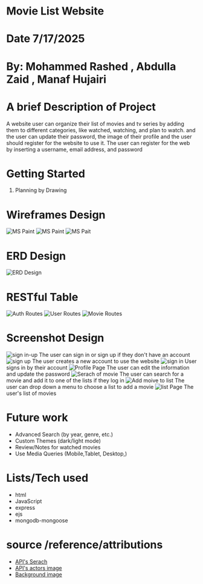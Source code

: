 # Movie List Website
# Date 7/17/2025
# By: Mohammed Rashed , Abdulla Zaid , Manaf  Hujairi
# A brief Description of Project
A website user can organize their list of movies and tv series by adding them to different categories, like watched, watching, and plan to watch. and the user can update their password, the image of their profile and the user should register for the website to use it. The user can register for the web by inserting a username, email address, and password


# Getting Started

1. Planning by Drawing 


# Wireframes Design
![MS Paint](images/signup-page.png)
![MS Paint](images/movie-list-page.png)
![MS Pait](images/edit-show.png)
# ERD Design
![ERD Design](images/ERD.jpg)
# RESTful Table
![Auth Routes](images/AR.jpg)
![User Routes](images/UR.jpg)
![Movie Routes](images/MR.jpg)


# Screenshot Design
![sign in-up](images/sign-in-up.png)
The user can sign in or sign up if they don't have an account 
![sign up](images/sign-up.png)
The user creates a new account to use the website
![sign in](images/sign-in.png)
User signs in by their account 
![Profile Page](images/profile%20page.png)
The user can edit the information and update the password
![Serach of movie ](images/search%20of%20movie.png)
The user can search for a movie and add it to one of the lists if they log in
![Add moive to list](images//add%20moive%20to%20list.png)
The user can drop down a menu to choose a list to add a movie
![list Page](images/list%20page.png)
The user's list of movies

# Future work
- Advanced Search (by year, genre, etc.)
- Custom Themes (dark/light mode)
- Review/Notes for watched movies
- Use Media Queries (Mobile,Tablet, Desktop,)

# Lists/Tech used

- html
- JavaScript
- express
- ejs
- mongodb-mongoose

# source /reference/attributions
- [API's Serach](https://www.omdbapi.com)
- [API's actors image](https://en.wikipedia.org/api/)
- [Background image](https://ph-files.imgix.net/ef79fb5e-2dcf-42c5-8e73-238facd68376.png?auto=compress&codec=mozjpeg&cs=strip&auto=format&w=569&h=320&fit=max&frame=1&dpr=2)
